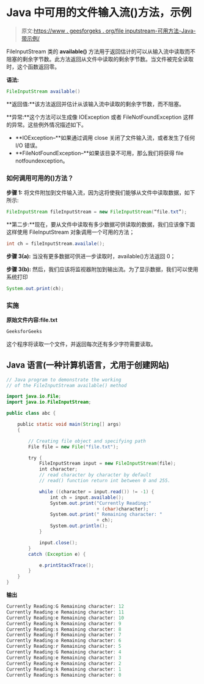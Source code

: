 # Java 中可用的文件输入流()方法，示例

> 原文:[https://www . geesforgeks . org/file inputstream-可用方法-Java-带示例/](https://www.geeksforgeeks.org/fileinputstream-available-method-in-java-with-examples/)

FileInputStream 类的 **available()** 方法用于返回估计的可以从输入流中读取而不阻塞的剩余字节数。此方法返回从文件中读取的剩余字节数。当文件被完全读取时，这个函数返回零。

**语法:**

```java
FileInputStream available() 
```

**返回值:**该方法返回并估计从该输入流中读取的剩余字节数，而不阻塞。

**异常:**这个方法可以生成像 IOException 或者 FileNotFoundException 这样的异常。这些例外情况描述如下。

*   **IOException–**如果通过调用 close 关闭了文件输入流，或者发生了任何 I/O 错误。
*   **FileNotFoundException–**如果该目录不可用，那么我们将获得 file notfoundexception。

### **如何调用可用的()方法？**

**步骤 1:** 将文件附加到文件输入流，因为这将使我们能够从文件中读取数据，如下所示:

```java
FileInputStream fileInputStream = new FileInputStream(“file.txt”);
```

**第二步:**现在，要从文件中读取有多少数据可供读取的数据，我们应该像下面这样使用 FileInputStream 对象调用一个可用的方法；

```java
int ch = fileInputStream.availale(); 
```

**步骤 3(a):** 当没有更多数据可供进一步读取时，available()方法返回 0；

**步骤 3(b):** 然后，我们应该将监视器附加到输出流。为了显示数据，我们可以使用系统打印

```java
System.out.print(ch);
```

### **实施**

**原始文件内容:file.txt**

```java
GeeksforGeeks
```

这个程序将读取一个文件，并返回每次还有多少字符需要读取。

## Java 语言(一种计算机语言，尤用于创建网站)

```java
// Java program to demonstrate the working
// of the FileInputStream available() method

import java.io.File;
import java.io.FileInputStream;

public class abc {

    public static void main(String[] args)
    {

        // Creating file object and specifying path
        File file = new File("file.txt");

        try {
            FileInputStream input = new FileInputStream(file);
            int character;
            // read character by character by default
            // read() function return int between 0 and 255.

            while ((character = input.read()) != -1) {
                int ch = input.available();
                System.out.print("Currently Reading:"
                                 + (char)character);
                System.out.print(" Remaining character: "
                                 + ch);
                System.out.println();
            }

            input.close();
        }
        catch (Exception e) {

            e.printStackTrace();
        }
    }
}
```

**输出**

```java
Currently Reading:G Remaining character: 12
Currently Reading:e Remaining character: 11
Currently Reading:e Remaining character: 10
Currently Reading:k Remaining character: 9
Currently Reading:s Remaining character: 8
Currently Reading:f Remaining character: 7
Currently Reading:o Remaining character: 6
Currently Reading:r Remaining character: 5
Currently Reading:G Remaining character: 4
Currently Reading:e Remaining character: 3
Currently Reading:e Remaining character: 2
Currently Reading:k Remaining character: 1
Currently Reading:s Remaining character: 0
```